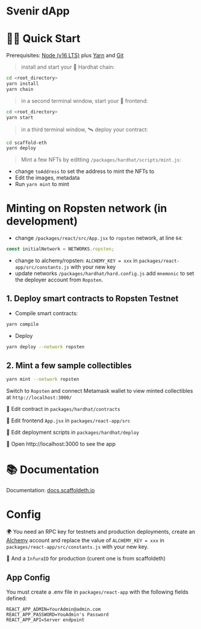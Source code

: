 # Svenir dApp

# 🏄‍♂️ Quick Start

Prerequisites: [Node (v16 LTS)](https://nodejs.org/en/download/) plus [Yarn](https://classic.yarnpkg.com/en/docs/install/) and [Git](https://git-scm.com/downloads)





> install and start your 👷‍ Hardhat chain:

```bash
cd <root_directory>
yarn install
yarn chain
```

> in a second terminal window, start your 📱 frontend:

```bash
cd <root_directory>
yarn start
```

> in a third terminal window, 🛰 deploy your contract:

```bash
cd scaffold-eth
yarn deploy
```
> Mint a few NFTs by editting `/packages/hardhat/scripts/mint.js`:
- change `toAddress` to set the address to mint the NFTs to
- Edit the images, metadata
- Run `yarn mint` to mint

# Minting on Ropsten network (in development)

- change `/packages/react/src/App.jsx` to `ropsten` network, at line `64`:
```javascript
const initialNetwork = NETWORKS.ropsten;
```
- change to alchemy/ropsten: `ALCHEMY_KEY = xxx` in `packages/react-app/src/constants.js` with your new key
- update networks `/packages/hardhat/hard.config.js` add `mnemonic` to set the deployer account from `Ropsten`.

## 1.  Deploy smart contracts to Ropsten Testnet
- Compile smart contracts:
```sh
yarn compile
```

- Deploy
```sh
yarn deploy --network ropsten
```

## 2. Mint a few sample collectibles
```sh
yarn mint --network ropsten
```
Switch to `Ropsten` and connect Metamask wallet to view minted collectibles at `http://localhost:3000/`

🔏 Edit contract in `packages/hardhat/contracts`

📝 Edit frontend `App.jsx` in `packages/react-app/src`

💼 Edit deployment scripts in `packages/hardhat/deploy`

📱 Open http://localhost:3000 to see the app

# 📚 Documentation

Documentation: [docs.scaffoldeth.io](https://docs.scaffoldeth.io)

# Config


🌍 You need an RPC key for testnets and production deployments, create an [Alchemy](https://www.alchemy.com/) account and replace the value of `ALCHEMY_KEY = xxx` in `packages/react-app/src/constants.js` with your new key.

📣 And a `InfuraID` for production (curent one is from scaffoldeth)

## App Config

You must create a .env file in `packages/react-app` with the following
fields defined:

```env
REACT_APP_ADMIN=YourAdmin@admin.com
REACT_APP_PASSWORD=YouAdmin's Password
REACT_APP_API=Server endpoint
```